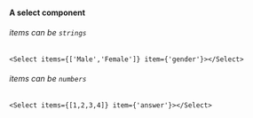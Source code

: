#### A select component
###### items can be `strings`
``` tsx
<Select items={['Male','Female']} item={'gender'}></Select>
```
###### items can be `numbers`
``` tsx
<Select items={[1,2,3,4]} item={'answer'}></Select>
```